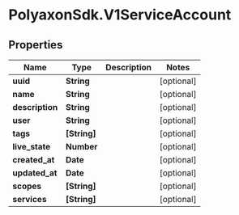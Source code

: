 # PolyaxonSdk.V1ServiceAccount

## Properties

Name | Type | Description | Notes
------------ | ------------- | ------------- | -------------
**uuid** | **String** |  | [optional] 
**name** | **String** |  | [optional] 
**description** | **String** |  | [optional] 
**user** | **String** |  | [optional] 
**tags** | **[String]** |  | [optional] 
**live_state** | **Number** |  | [optional] 
**created_at** | **Date** |  | [optional] 
**updated_at** | **Date** |  | [optional] 
**scopes** | **[String]** |  | [optional] 
**services** | **[String]** |  | [optional] 


